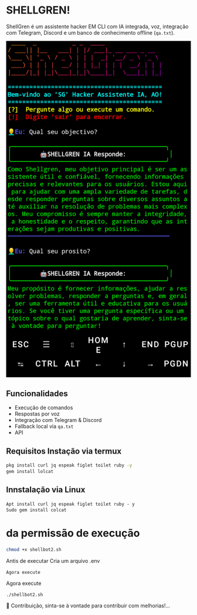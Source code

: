 # SHELLGREN! 

ShellGren é um assistente hacker EM CLI com IA integrada, voz, integração com Telegram, Discord e um banco de conhecimento offline (`qa.txt`).


![Banner](IMG_20250418_185202.png )

## Funcionalidades
- Execução de comandos
- Respostas por voz
- Integração com Telegram & Discord
- Fallback local via `qa.txt`
- API 

## Requisitos Instação via termux
```bash
pkg install curl jq espeak figlet toilet ruby -y
gem install lolcat
```
## Innstalação via Linux 
```
Apt install curl jq espeak figlet toilet ruby - y
Sudo gem install colcat
```
# da permissão de execução
```bash
chmod +x shellbot2.sh
```
Antis de executar Cria um arquivo .env
```
Agora execute
```
Agora execute 
```
./shellbot2.sh
```
🤝 Contribuição, sinta-se à vontade para contribuir com melhorias!...
